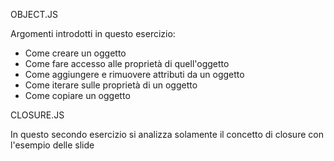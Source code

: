OBJECT.JS

Argomenti introdotti in questo esercizio:

  - Come creare un oggetto 
  - Come fare accesso alle  proprietà di quell'oggetto
  - Come aggiungere e rimuovere attributi da un oggetto
  - Come iterare sulle proprietà di un oggetto
  - Come copiare un oggetto


CLOSURE.JS

In questo secondo esercizio si analizza solamente il concetto di closure con l'esempio delle slide 
